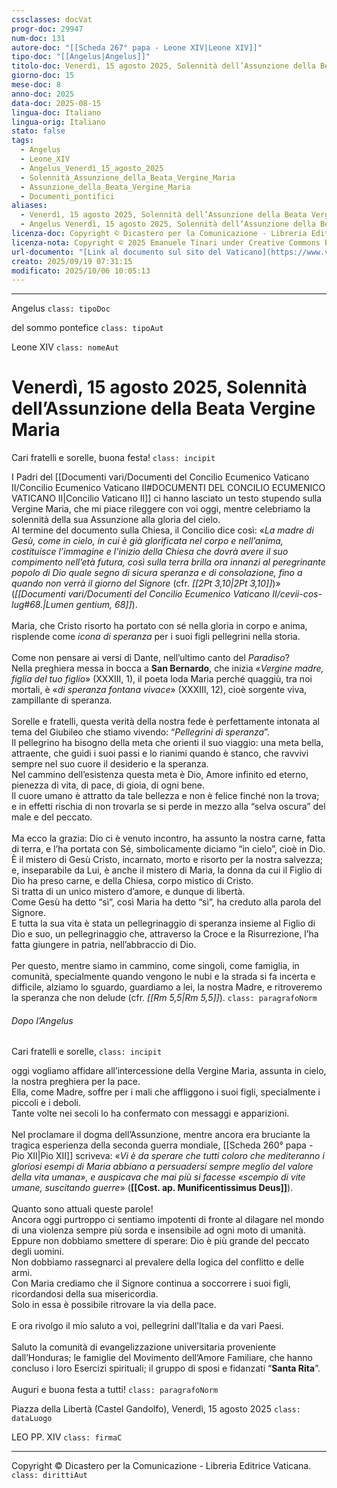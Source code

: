 ```yaml
---
cssclasses: docVat
progr-doc: 29947
num-doc: 131
autore-doc: "[[Scheda 267° papa - Leone XIV|Leone XIV]]"
tipo-doc: "[[Angelus|Angelus]]"
titolo-doc: Venerdì, 15 agosto 2025, Solennità dell’Assunzione della Beata Vergine Maria
giorno-doc: 15
mese-doc: 8
anno-doc: 2025
data-doc: 2025-08-15
lingua-doc: Italiano
lingua-orig: Italiano
stato: false
tags:
  - Angelus
  - Leone_XIV
  - Angelus_Venerdì_15_agosto_2025
  - Solennità_Assunzione_della_Beata_Vergine_Maria
  - Assunzione_della_Beata_Vergine_Maria
  - Documenti_pontifici
aliases:
  - Venerdì, 15 agosto 2025, Solennità dell’Assunzione della Beata Vergine Maria
  - Angelus Venerdì, 15 agosto 2025, Solennità dell’Assunzione della Beata Vergine Maria
licenza-doc: Copyright © Dicastero per la Comunicazione - Libreria Editrice Vaticana
licenza-nota: Copyright © 2025 Emanuele Tinari under Creative Commons BY-NC-SA 4.0 https://creativecommons.org/licenses/by-nc-sa/4.0/
url-documento: "[Link al documento sul sito del Vaticano](https://www.vatican.va/content/leo-xiv/it/angelus/2025/documents/20250815-angelus.html)"
creato: 2025/09/19 07:31:15
modificato: 2025/10/06 10:05:13
---
```



***


Angelus `class: tipoDoc`


del sommo pontefice `class: tipoAut`


Leone XIV `class: nomeAut`


# Venerdì, 15 agosto 2025, Solennità dell’Assunzione della Beata Vergine Maria


Cari fratelli e sorelle, buona festa! `class: incipit`


I Padri del [[Documenti vari/Documenti del Concilio Ecumenico Vaticano II/Concilio Ecumenico Vaticano II#DOCUMENTI DEL CONCILIO ECUMENICO VATICANO II|Concilio Vaticano II]] ci hanno lasciato un testo stupendo sulla Vergine Maria, che mi piace rileggere con voi oggi, mentre celebriamo la solennità della sua Assunzione alla gloria del cielo.<br>Al termine del documento sulla Chiesa, il Concilio dice così: «*La madre di Gesù, come in cielo, in cui è già glorificata nel corpo e nell’anima, costituisce l’immagine e l’inizio della Chiesa che dovrà avere il suo compimento nell’età futura, così sulla terra brilla ora innanzi al peregrinante popolo di Dio quale segno di sicura speranza e di consolazione, fino a quando non verrà il giorno del Signore* (cfr. *<span class="BibleRef">[[2Pt 3,10|2Pt 3,10]]</span>*)» (*[[Documenti vari/Documenti del Concilio Ecumenico Vaticano II/cevii-cos-lug#<span class="art" id="cos-lug_art68" name="cos-lug_art68">68</span>.|Lumen gentium, 68]]*).<br><br>Maria, che Cristo risorto ha portato con sé nella gloria in corpo e anima, risplende come *icona di speranza* per i suoi figli pellegrini nella storia.<br><br>Come non pensare ai versi di Dante, nell’ultimo canto del *Paradiso*?<br>Nella preghiera messa in bocca a **San Bernardo**, che inizia «*Vergine madre, figlia del tuo figlio*» (XXXIII, 1), il poeta loda Maria perché quaggiù, tra noi mortali, è «*di speranza fontana vivace*» (XXXIII, 12), cioè sorgente viva, zampillante di speranza.<br><br>Sorelle e fratelli, questa verità della nostra fede è perfettamente intonata al tema del Giubileo che stiamo vivendo: “*Pellegrini di speranza*”.<br>Il pellegrino ha bisogno della meta che orienti il suo viaggio: una meta bella, attraente, che guidi i suoi passi e lo rianimi quando è stanco, che ravvivi sempre nel suo cuore il desiderio e la speranza.<br>Nel cammino dell’esistenza questa meta è Dio, Amore infinito ed eterno, pienezza di vita, di pace, di gioia, di ogni bene.<br>Il cuore umano è attratto da tale bellezza e non è felice finché non la trova; e in effetti rischia di non trovarla se si perde in mezzo alla “selva oscura” del male e del peccato.<br><br>Ma ecco la grazia: Dio ci è venuto incontro, ha assunto la nostra carne, fatta di terra, e l’ha portata con Sé, simbolicamente diciamo “in cielo”, cioè in Dio.<br>È il mistero di Gesù Cristo, incarnato, morto e risorto per la nostra salvezza; e, inseparabile da Lui, è anche il mistero di Maria, la donna da cui il Figlio di Dio ha preso carne, e della Chiesa, corpo mistico di Cristo.<br>Si tratta di un unico mistero d’amore, e dunque di libertà.<br>Come Gesù ha detto “sì”, così Maria ha detto “sì”, ha creduto alla parola del Signore.<br>E tutta la sua vita è stata un pellegrinaggio di speranza insieme al Figlio di Dio e suo, un pellegrinaggio che, attraverso la Croce e la Risurrezione, l’ha fatta giungere in patria, nell’abbraccio di Dio.<br><br>Per questo, mentre siamo in cammino, come singoli, come famiglia, in comunità, specialmente quando vengono le nubi e la strada si fa incerta e difficile, alziamo lo sguardo, guardiamo a lei, la nostra Madre, e ritroveremo la speranza che non delude (cfr. *<span class="BibleRef">[[Rm 5,5|Rm 5,5]]</span>*). `class: paragrafoNorm`


###### Dopo l’*Angelus*


Cari fratelli e sorelle, `class: incipit`


oggi vogliamo affidare all’intercessione della Vergine Maria, assunta in cielo, la nostra preghiera per la pace.<br>Ella, come Madre, soffre per i mali che affliggono i suoi figli, specialmente i piccoli e i deboli.<br>Tante volte nei secoli lo ha confermato con messaggi e apparizioni.<br><br>Nel proclamare il dogma dell’Assunzione, mentre ancora era bruciante la tragica esperienza della seconda guerra mondiale, [[Scheda 260° papa - Pio XII|Pio XII]] scriveva: «*Vi è da sperare che tutti coloro che mediteranno i gloriosi esempi di Maria abbiano a persuadersi sempre meglio del valore della vita umana», e auspicava che mai più si facesse «scempio di vite umane, suscitando guerre*» (**[[Cost. ap. Munificentissimus Deus]]**).<br><br>Quanto sono attuali queste parole!<br>Ancora oggi purtroppo ci sentiamo impotenti di fronte al dilagare nel mondo di una violenza sempre più sorda e insensibile ad ogni moto di umanità.<br>Eppure non dobbiamo smettere di sperare: Dio è più grande del peccato degli uomini.<br>Non dobbiamo rassegnarci al prevalere della logica del conflitto e delle armi.<br>Con Maria crediamo che il Signore continua a soccorrere i suoi figli, ricordandosi della sua misericordia.<br>Solo in essa è possibile ritrovare la via della pace.<br><br>E ora rivolgo il mio saluto a voi, pellegrini dall’Italia e da vari Paesi.<br><br>Saluto la comunità di evangelizzazione universitaria proveniente dall’Honduras; le famiglie del Movimento dell’Amore Familiare, che hanno concluso i loro Esercizi spirituali; il gruppo di sposi e fidanzati “**Santa Rita**”.<br><br>Auguri e buona festa a tutti! `class: paragrafoNorm`


Piazza della Libertà (Castel Gandolfo), Venerdì, 15 agosto 2025 `class: dataLuogo`


LEO PP. XIV `class: firmaC`


***


Copyright © Dicastero per la Comunicazione - Libreria Editrice Vaticana. `class: dirittiAut`


